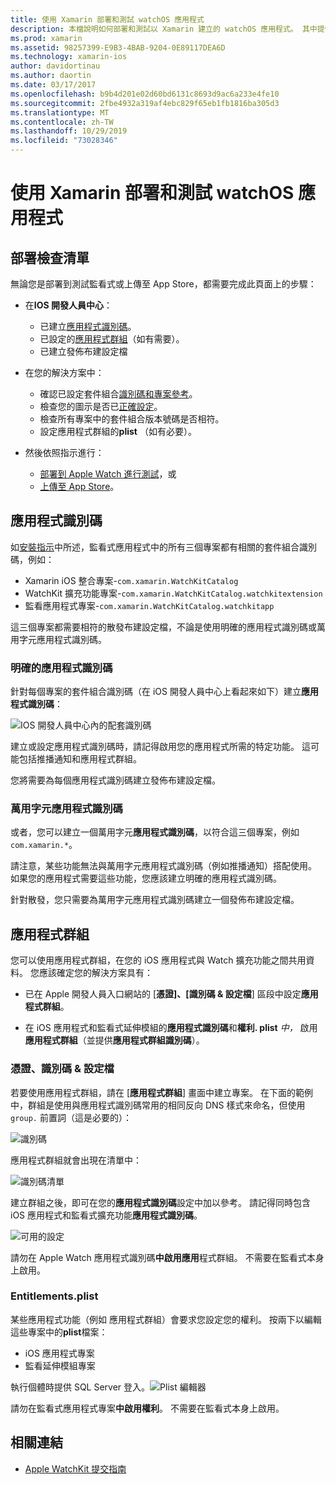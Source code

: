 ```yaml
---
title: 使用 Xamarin 部署和測試 watchOS 應用程式
description: 本檔說明如何部署和測試以 Xamarin 建立的 watchOS 應用程式。 其中提供部署檢查清單、討論明確和萬用字元應用程式識別碼，並查看應用程式群組。
ms.prod: xamarin
ms.assetid: 98257399-E9B3-4BAB-9204-0E89117DEA6D
ms.technology: xamarin-ios
author: davidortinau
ms.author: daortin
ms.date: 03/17/2017
ms.openlocfilehash: b9b4d201e02d60bd6131c8693d9ac6a233e4fe10
ms.sourcegitcommit: 2fbe4932a319af4ebc829f65eb1fb1816ba305d3
ms.translationtype: MT
ms.contentlocale: zh-TW
ms.lasthandoff: 10/29/2019
ms.locfileid: "73028346"
---
```

# <a name="deploying-and-testing-watchos-apps-with-xamarin"></a>使用 Xamarin 部署和測試 watchOS 應用程式

## <a name="deployment-checklist"></a>部署檢查清單

無論您是部署到測試監看式或上傳至 App Store，都需要完成此頁面上的步驟：

- 在**IOS 開發人員中心**：
  - 已建立[應用程式識別碼](#App_IDs)。
  - 已設定的[應用程式群組](#App_Groups)（如有需要）。
  - 已建立發佈布建設定檔

- 在您的解決方案中：

  - 確認已設定套件組合[識別碼和專案參考](~/ios/watchos/get-started/installation.md)。
  - 檢查您的圖示是否已[正確設定](~/ios/watchos/app-fundamentals/icons.md)。
  - 檢查所有專案中的套件組合版本號碼是否相符。
  - 設定應用程式群組的**plist** （如有必要）。

- 然後依照指示進行：
  - [部署到 Apple Watch 進行測試](~/ios/watchos/deploy-test/device.md)，或
  - [上傳至 App Store](~/ios/watchos/deploy-test/appstore.md)。

<a name="App_IDs"/>

## <a name="app-ids"></a>應用程式識別碼

如[安裝指示](~/ios/watchos/get-started/installation.md)中所述，監看式應用程式中的所有三個專案都有相關的套件組合識別碼，例如：

- Xamarin iOS 整合專案-`com.xamarin.WatchKitCatalog`
- WatchKit 擴充功能專案-`com.xamarin.WatchKitCatalog.watchkitextension`
- 監看應用程式專案-`com.xamarin.WatchKitCatalog.watchkitapp`

這三個專案都需要相符的散發布建設定檔，不論是使用明確的應用程式識別碼或萬用字元應用程式識別碼。

### <a name="explicit-app-ids"></a>明確的應用程式識別碼

針對每個專案的套件組合識別碼（在 iOS 開發人員中心上看起來如下）建立**應用程式識別碼**：

![IOS 開發人員中心內的配套識別碼](images/appids-specific-sml.png)

建立或設定應用程式識別碼時，請記得啟用您的應用程式所需的特定功能。 這可能包括推播通知和應用程式群組。

您將需要為每個應用程式識別碼建立發佈布建設定檔。

### <a name="wildcard-app-id"></a>萬用字元應用程式識別碼

或者，您可以建立一個萬用字元**應用程式識別碼**，以符合這三個專案，例如 `com.xamarin.*`。

請注意，某些功能無法與萬用字元應用程式識別碼（例如推播通知）搭配使用。 如果您的應用程式需要這些功能，您應該建立明確的應用程式識別碼。

針對散發，您只需要為萬用字元應用程式識別碼建立一個發佈布建設定檔。

<a name="App_Groups" />

## <a name="app-groups"></a>應用程式群組

您可以使用應用程式群組，在您的 iOS 應用程式與 Watch 擴充功能之間共用資料。 您應該確定您的解決方案具有：

- 已在 Apple 開發人員入口網站的 [**憑證]、[識別碼 & 設定檔**] 區段中設定**應用程式群組**。

- 在 iOS 應用程式和監看式延伸模組的**應用程式識別碼**和**權利. plist** *中，* 啟用**應用程式群組**（並提供**應用程式群組識別碼**）。

### <a name="certificates-identifiers--profiles"></a>憑證、識別碼 & 設定檔

若要使用應用程式群組，請在 [**應用程式群組**] 畫面中建立專案。 在下面的範例中，群組是使用與應用程式識別碼常用的相同反向 DNS 樣式來命名，但使用 `group.` 前置詞（這是必要的）：

![識別碼](images/appgroups-new-sml.png)

應用程式群組就會出現在清單中：

![識別碼清單](images/appgroups-setup-sml.png)

建立群組之後，即可在您的**應用程式識別碼**設定中加以參考。 請記得同時包含 iOS 應用程式和監看式擴充功能**應用程式識別碼**。

![可用的設定](images/appgroups-sml.png)

請勿在 Apple Watch 應用程式識別碼**中啟用應用**程式群組。 不需要在監看式本身上啟用。

### <a name="entitlementsplist"></a>Entitlements.plist

某些應用程式功能（例如 應用程式群組）會要求您設定您的權利。
按兩下以編輯這些專案中的**plist**檔案：

- iOS 應用程式專案
- 監看延伸模組專案

執行個體時提供 SQL Server 登入。![Plist 編輯器](images/entitlements-plist-sml.png)

請勿在監看式應用程式專案**中啟用權利**。 不需要在監看式本身上啟用。

## <a name="related-links"></a>相關連結

- [Apple WatchKit 提交指南](https://developer.apple.com/app-store/watch/)
